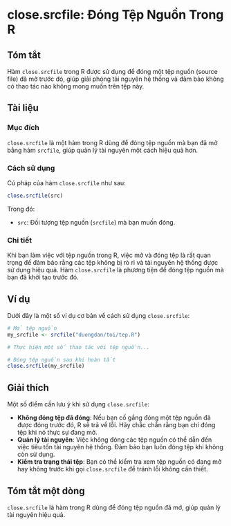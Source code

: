 <!--
Meta Description: # close.srcfile: Đóng Tệp Nguồn Trong R ## Tóm tắt Hàm `close.srcfile` trong R được sử dụng để đóng một tệp nguồn (source file) đã mở trước đó, giúp g...
Meta Keywords: tệp, đóng, srcfile, nguồn, close
-->

# close.srcfile: Đóng Tệp Nguồn Trong R

## Tóm tắt
Hàm `close.srcfile` trong R được sử dụng để đóng một tệp nguồn (source file) đã mở trước đó, giúp giải phóng tài nguyên hệ thống và đảm bảo không có thao tác nào không mong muốn trên tệp này.

## Tài liệu
### Mục đích
`close.srcfile` là một hàm trong R dùng để đóng tệp nguồn mà bạn đã mở bằng hàm `srcfile`, giúp quản lý tài nguyên một cách hiệu quả hơn.

### Cách sử dụng
Cú pháp của hàm `close.srcfile` như sau:

```R
close.srcfile(src)
```

Trong đó:
- `src`: Đối tượng tệp nguồn (`srcfile`) mà bạn muốn đóng.

### Chi tiết
Khi bạn làm việc với tệp nguồn trong R, việc mở và đóng tệp là rất quan trọng để đảm bảo rằng các tệp không bị rò rỉ và tài nguyên hệ thống được sử dụng hiệu quả. Hàm `close.srcfile` là phương tiện để đóng tệp nguồn mà bạn đã khởi tạo trước đó.

## Ví dụ
Dưới đây là một số ví dụ cơ bản về cách sử dụng `close.srcfile`:

```R
# Mở tệp nguồn
my_srcfile <- srcfile("duongdan/toi/tep.R")

# Thực hiện một số thao tác với tệp nguồn...

# Đóng tệp nguồn sau khi hoàn tất
close.srcfile(my_srcfile)
```

## Giải thích
Một số điểm cần lưu ý khi sử dụng `close.srcfile`:
- **Không đóng tệp đã đóng**: Nếu bạn cố gắng đóng một tệp nguồn đã được đóng trước đó, R sẽ trả về lỗi. Hãy chắc chắn rằng bạn chỉ đóng tệp khi nó thực sự đang mở.
- **Quản lý tài nguyên**: Việc không đóng các tệp nguồn có thể dẫn đến việc tiêu tốn tài nguyên hệ thống. Đảm bảo bạn luôn đóng tệp khi không còn sử dụng.
- **Kiểm tra trạng thái tệp**: Bạn có thể kiểm tra xem tệp nguồn có đang mở hay không trước khi gọi `close.srcfile` để tránh lỗi không cần thiết.

## Tóm tắt một dòng
`close.srcfile` là hàm trong R dùng để đóng tệp nguồn đã mở, giúp quản lý tài nguyên hiệu quả.